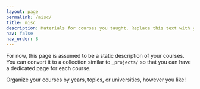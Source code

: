 ```yaml
---
layout: page
permalink: /misc/
title: misc
description: Materials for courses you taught. Replace this text with your description.
nav: false
nav_order: 8
---
```


For now, this page is assumed to be a static description of your courses. You can convert it to a collection similar to `_projects/` so that you can have a dedicated page for each course.

Organize your courses by years, topics, or universities, however you like!
